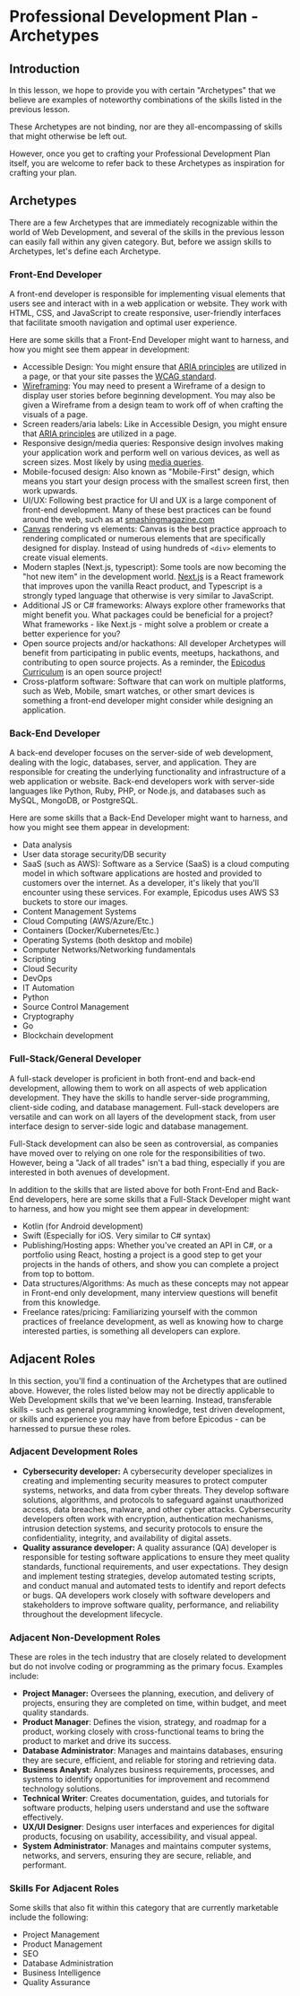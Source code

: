 # Professional Development Plan - Archetypes


## Introduction


In this lesson, we hope to provide you with certain "Archetypes" that we believe are examples of noteworthy combinations of the skills listed in the previous lesson.


These Archetypes are not binding, nor are they all-encompassing of skills that might otherwise be left out.


However, once you get to crafting your Professional Development Plan itself, you are welcome to refer back to these Archetypes as inspiration for crafting your plan.


## Archetypes


There are a few Archetypes that are immediately recognizable within the world of Web Development, and several of the skills in the previous lesson can easily fall within any given category. But, before we assign skills to Archetypes, let's define each Archetype.


### Front-End Developer


A front-end developer is responsible for implementing visual elements that users see and interact with in a web application or website. They work with HTML, CSS, and JavaScript to create responsive, user-friendly interfaces that facilitate smooth navigation and optimal user experience.


Here are some skills that a Front-End Developer might want to harness, and how you might see them appear in development:


* Accessible Design: You might ensure that [ARIA principles](https://developer.mozilla.org/en-US/docs/Web/Accessibility/ARIA) are utilized in a page, or that your site passes the [WCAG standard](https://www.w3.org/WAI/standards-guidelines/wcag/).
* [Wireframing](https://www.usability.gov/how-to-and-tools/methods/wireframing.html#:~:text=A%20wireframe%20is%20a%20two,styling%2C%20color%2C%20or%20graphics.): You may need to present a Wireframe of a design to display user stories before beginning development. You may also be given a Wireframe from a design team to work off of when crafting the visuals of a page.
* Screen readers/aria labels: Like in Accessible Design, you might ensure that [ARIA principles](https://developer.mozilla.org/en-US/docs/Web/Accessibility/ARIA) are utilized in a page.
* Responsive design/media queries: Responsive design involves making your application work and perform well on various devices, as well as screen sizes. Most likely by using [media queries](https://developer.mozilla.org/en-US/docs/Web/CSS/CSS_media_queries/Using_media_queries).
* Mobile-focused design: Also known as "Mobile-First" design, which means you start your design process with the smallest screen first, then work upwards.
* UI/UX: Following best practice for UI and UX is a large component of front-end development. Many of these best practices can be found around the web, such as at [smashingmagazine.com](https://www.smashingmagazine.com/)
* [Canvas](https://www.w3schools.com/html/html5_canvas.asp) rendering vs elements: Canvas is the best practice approach to rendering complicated or numerous elements that are specifically designed for display. Instead of using hundreds of `<div>` elements to create visual elements.
* Modern staples (Next.js, typescript): Some tools are now becoming the "hot new item" in the development world. [Next.js](https://nextjs.org/) is a React framework that improves upon the vanilla React product, and Typescript is a strongly typed language that otherwise is very similar to JavaScript.
* Additional JS or C# frameworks: Always explore other frameworks that might benefit you. What packages could be beneficial for a project? What frameworks - like Next.js - might solve a problem or create a better experience for you?
* Open source projects and/or hackathons: All developer Archetypes will benefit from participating in public events, meetups, hackathons, and contributing to open source projects. As a reminder, the [Epicodus Curriculum](https://github.com/orgs/epicodus-curriculum/repositories) is an open source project!
* Cross-platform software: Software that can work on multiple platforms, such as Web, Mobile, smart watches, or other smart devices is something a front-end developer might consider while designing an application.


### Back-End Developer


A back-end developer focuses on the server-side of web development, dealing with the logic, databases, server, and application. They are responsible for creating the underlying functionality and infrastructure of a web application or website. Back-end developers work with server-side languages like Python, Ruby, PHP, or Node.js, and databases such as MySQL, MongoDB, or PostgreSQL.


Here are some skills that a Back-End Developer might want to harness, and how you might see them appear in development:


* Data analysis
* User data storage security/DB security
* SaaS (such as AWS): Software as a Service (SaaS) is a cloud computing model in which software applications are hosted and provided to customers over the internet. As a developer, it's likely that you'll encounter using these services. For example, Epicodus uses AWS S3 buckets to store our images. 
* Content Management Systems
* Cloud Computing (AWS/Azure/Etc.)
* Containers (Docker/Kubernetes/Etc.)
* Operating Systems (both desktop and mobile)
* Computer Networks/Networking fundamentals
* Scripting
* Cloud Security
* DevOps
* IT Automation
* Python
* Source Control Management
* Cryptography
* Go
* Blockchain development




### Full-Stack/General Developer


A full-stack developer is proficient in both front-end and back-end development, allowing them to work on all aspects of web application development. They have the skills to handle server-side programming, client-side coding, and database management. Full-stack developers are versatile and can work on all layers of the development stack, from user interface design to server-side logic and database management.


Full-Stack development can also be seen as controversial, as companies have moved over to relying on one role for the responsibilities of two. However, being a "Jack of all trades" isn't a bad thing, especially if you are interested in both avenues of development.


In addition to the skills that are listed above for both Front-End and Back-End developers, here are some skills that a Full-Stack Developer might want to harness, and how you might see them appear in development:


* Kotlin (for Android development)
* Swift (Especially for iOS. Very similar to C# syntax)
* Publishing/Hosting apps: Whether you've created an API in C#, or a portfolio using React, hosting a project is a good step to get your projects in the hands of others, and show you can complete a project from top to bottom.
* Data structures/Algorithms: As much as these concepts may not appear in Front-end only development, many interview questions will benefit from this knowledge.
* Freelance rates/pricing: Familiarizing yourself with the common practices of freelance development, as well as knowing how to charge interested parties, is something all developers can explore.




## Adjacent Roles


In this section, you'll find a continuation of the Archetypes that are outlined above. However, the roles listed below may not be directly applicable to Web Development skills that we've been learning. Instead, transferable skills - such as general programming knowledge, test driven development, or skills and experience you may have from before Epicodus - can be harnessed to pursue these roles.


### Adjacent Development Roles


- **Cybersecurity developer:** A cybersecurity developer specializes in creating and implementing security measures to protect computer systems, networks, and data from cyber threats. They develop software solutions, algorithms, and protocols to safeguard against unauthorized access, data breaches, malware, and other cyber attacks. Cybersecurity developers often work with encryption, authentication mechanisms, intrusion detection systems, and security protocols to ensure the confidentiality, integrity, and availability of digital assets.
- **Quality assurance developer:** A quality assurance (QA) developer is responsible for testing software applications to ensure they meet quality standards, functional requirements, and user expectations. They design and implement testing strategies, develop automated testing scripts, and conduct manual and automated tests to identify and report defects or bugs. QA developers work closely with software developers and stakeholders to improve software quality, performance, and reliability throughout the development lifecycle.


### Adjacent Non-Development Roles


These are roles in the tech industry that are closely related to development but do not involve coding or programming as the primary focus. Examples include:


- **Project Manager:** Oversees the planning, execution, and delivery of projects, ensuring they are completed on time, within budget, and meet quality standards.
- **Product Manager**: Defines the vision, strategy, and roadmap for a product, working closely with cross-functional teams to bring the product to market and drive its success.
- **Database Administrator**: Manages and maintains databases, ensuring they are secure, efficient, and reliable for storing and retrieving data.
- **Business Analyst**: Analyzes business requirements, processes, and systems to identify opportunities for improvement and recommend technology solutions.
- **Technical Writer**: Creates documentation, guides, and tutorials for software products, helping users understand and use the software effectively.
- **UX/UI Designer**: Designs user interfaces and experiences for digital products, focusing on usability, accessibility, and visual appeal.
- **System Administrator**: Manages and maintains computer systems, networks, and servers, ensuring they are secure, reliable, and performant.


### Skills For Adjacent Roles


Some skills that also fit within this category that are currently marketable include the following:


* Project Management
* Product Management
* SEO
* Database Administration
* Business Intelligence
* Quality Assurance